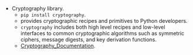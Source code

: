 - Cryptography library.
	- `pip install cryptography`.
	- provides cryptographic recipes and primitives to Python developers.
	- `cryptography` includes both high level recipes and low-level interfaces to common cryptographic algorithms such as symmetric ciphers, message digests, and key derivation functions.
	- [Cryptography_Documentation](https://cryptography.io/en/latest/).
